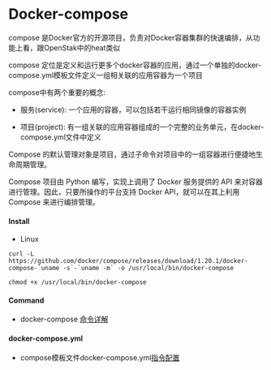 # Docker-compose 

compose 是Docker官方的开源项目，负责对Docker容器集群的快速编排，从功能上看，跟OpenStak中的heat类似

compose 定位是定义和运行更多个docker容器的应用，通过一个单独的docker-compose.yml模板文件定义一组相关联的应用容器为一个项目

compose中有两个重要的概念:

* 服务(service): 一个应用的容器，可以包括若干运行相同镜像的容器实例

* 项目(project): 有一组关联的应用容器组成的一个完整的业务单元，在docker-compose.yml文件中定义

Compose 的默认管理对象是项目，通过子命令对项目中的一组容器进行便捷地生命周期管理。

Compose 项目由 Python 编写，实现上调用了 Docker 服务提供的 API 来对容器进行管理。因此，只要所操作的平台支持 Docker API，就可以在其上利用 Compose 来进行编排管理。

#### Install

* Linux

```
curl -L https://github.com/docker/compose/releases/download/1.20.1/docker-compose-`uname -s`-`uname -m` -o /usr/local/bin/docker-compose

chmod +x /usr/local/bin/docker-compose

```

#### Command

* docker-compose [命令详解](compose-command.md)

#### docker-compose.yml

* compose模板文件docker-compose.yml[指令配置](yml.md)

